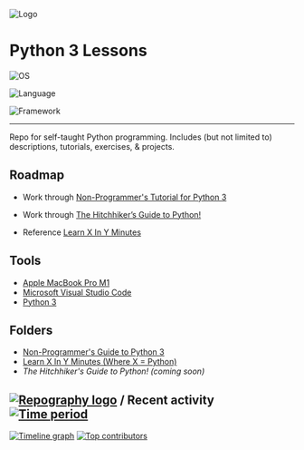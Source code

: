 ![Logo](https://www.python.org/static/community_logos/python-logo-master-v3-TM-flattened.png)


# Python 3 Lessons
![OS](https://img.shields.io/badge/mac%20os-000000?style=for-the-badge&logo=apple&logoColor=white)

![Language](https://img.shields.io/badge/Python-FFD43B?style=for-the-badge&logo=python&logoColor=blue)

![Framework](https://img.shields.io/badge/pypi-3775A9?style=for-the-badge&logo=pypi&logoColor=white)

----

Repo for self-taught Python programming. Includes (but not limited to) descriptions, tutorials, exercises, & projects.

## Roadmap

- Work through [Non-Programmer's Tutorial for Python 3](https://en.wikibooks.org/wiki/Non-Programmer%27s_Tutorial_for_Python_3)

- Work through [The Hitchhiker’s Guide to Python!](https://docs.python-guide.org/)

- Reference [Learn X In Y Minutes](https://learnxinyminutes.com/docs/python/)

## Tools

*  [Apple MacBook Pro M1](https://www.apple.com/macbook-pro-14-and-16/)
*  [Microsoft Visual Studio Code](https://code.visualstudio.com)
*  [Python 3](https://www.python.org/download/releases/3.0/)

## Folders

*  [Non-Programmer's Guide to Python 3](https://github.com/rhc-iv/Python-3-Lessons/tree/main/Non-Programmer's%20Tutorial%20for%20Python%203)
*  [Learn X In Y Minutes (Where X = Python)](https://github.com/rhc-iv/Python-3-Lessons/tree/main/Non-Programmer's%20Tutorial%20for%20Python%203)
*  _The Hitchhiker's Guide to Python! (coming soon)_

## [![Repography logo](https://images.repography.com/logo.svg)](https://repography.com) / Recent activity [![Time period](https://images.repography.com/29105873/rhc-iv/Python-3-Lessons/recent-activity/22c8fb13e890ed3212fdd41ed3b0db42_badge.svg)](https://repography.com)
[![Timeline graph](https://images.repography.com/29105873/rhc-iv/Python-3-Lessons/recent-activity/22c8fb13e890ed3212fdd41ed3b0db42_timeline.svg)](https://github.com/rhc-iv/Python-3-Lessons/commits)
[![Top contributors](https://images.repography.com/29105873/rhc-iv/Python-3-Lessons/recent-activity/22c8fb13e890ed3212fdd41ed3b0db42_users.svg)](https://github.com/rhc-iv/Python-3-Lessons/graphs/contributors)



